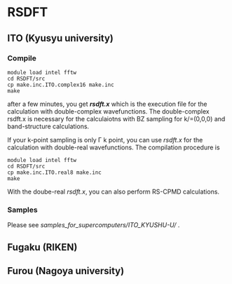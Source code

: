 # RSDFT

## ITO (Kyusyu university)

### Compile

```
module load intel fftw
cd RSDFT/src
cp make.inc.ITO.complex16 make.inc
make
```

after a few minutes, you get *__rsdft.x__* which is the execution file for the calculation with double-complex wavefunctions. The double-complex rsdft.x is necessary for the calculaiotns with BZ sampling for k/=(0,0,0) and band-structure calculations.

If your k-point sampling is only &Gamma; k point, you can use *rsdft.x* for the calculation with double-real wavefunctions. The compilation procedure is

```
module load intel fftw
cd RSDFT/src
cp make.inc.ITO.real8 make.inc
make
```

With the doube-real *rsdft.x*, you can also perform RS-CPMD calculations.

### Samples
Please see *samples_for_supercomputers/ITO_KYUSHU-U/* .



## Fugaku (RIKEN)



## Furou (Nagoya university)
